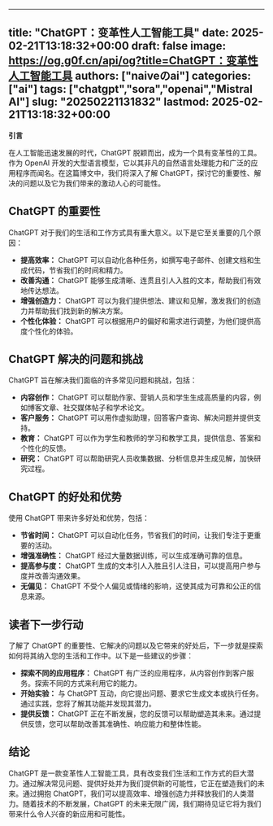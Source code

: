 
---
title: "ChatGPT：变革性人工智能工具"
date: 2025-02-21T13:18:32+00:00
draft: false
image: https://og.g0f.cn/api/og?title=ChatGPT：变革性人工智能工具
authors: ["naiveのai"]
categories: ["ai"]
tags: ["chatgpt","sora","openai","Mistral AI"]
slug: "20250221131832"
lastmod: 2025-02-21T13:18:32+00:00
---
**引言**

在人工智能迅速发展的时代，ChatGPT 脱颖而出，成为一个具有变革性的工具。作为 OpenAI 开发的大型语言模型，它以其非凡的自然语言处理能力和广泛的应用程序而闻名。在这篇博文中，我们将深入了解 ChatGPT，探讨它的重要性、解决的问题以及它为我们带来的激动人心的可能性。

## ChatGPT 的重要性

ChatGPT 对于我们的生活和工作方式具有重大意义。以下是它至关重要的几个原因：

- **提高效率：** ChatGPT 可以自动化各种任务，如撰写电子邮件、创建文档和生成代码，节省我们的时间和精力。
- **改善沟通：** ChatGPT 能够生成清晰、连贯且引人入胜的文本，帮助我们有效地传达想法。
- **增强创造力：** ChatGPT 可以为我们提供想法、建议和见解，激发我们的创造力并帮助我们找到新的解决方案。
- **个性化体验：** ChatGPT 可以根据用户的偏好和需求进行调整，为他们提供高度个性化的体验。

## ChatGPT 解决的问题和挑战

ChatGPT 旨在解决我们面临的许多常见问题和挑战，包括：

- **内容创作：** ChatGPT 可以帮助作家、营销人员和学生生成高质量的内容，例如博客文章、社交媒体帖子和学术论文。
- **客户服务：** ChatGPT 可以用作虚拟助理，回答客户查询、解决问题并提供支持。
- **教育：** ChatGPT 可以作为学生和教师的学习和教学工具，提供信息、答案和个性化的反馈。
- **研究：** ChatGPT 可以帮助研究人员收集数据、分析信息并生成见解，加快研究过程。

## ChatGPT 的好处和优势

使用 ChatGPT 带来许多好处和优势，包括：

- **节省时间：** ChatGPT 可以自动化任务，节省我们的时间，让我们专注于更重要的活动。
- **增强准确性：** ChatGPT 经过大量数据训练，可以生成准确可靠的信息。
- **提高参与度：** ChatGPT 生成的文本引人入胜且引人注目，可以提高用户参与度并改善沟通效果。
- **无偏见：** ChatGPT 不受个人偏见或情绪的影响，这使其成为可靠和公正的信息来源。

## 读者下一步行动

了解了 ChatGPT 的重要性、它解决的问题以及它带来的好处后，下一步就是探索如何将其纳入您的生活和工作中。以下是一些建议的步骤：

- **探索不同的应用程序：** ChatGPT 有广泛的应用程序，从内容创作到客户服务。探索不同的方式来利用它的能力。
- **开始实验：** 与 ChatGPT 互动，向它提出问题、要求它生成文本或执行任务。通过实践，您将了解其功能并发现其潜力。
- **提供反馈：** ChatGPT 正在不断发展，您的反馈可以帮助塑造其未来。通过提供反馈，您可以帮助改善其准确性、响应能力和整体性能。

## 结论

ChatGPT 是一款变革性人工智能工具，具有改变我们生活和工作方式的巨大潜力。通过解决常见问题、提供好处并为我们提供新的可能性，它正在塑造我们的未来。通过拥抱 ChatGPT，我们可以提高效率、增强创造力并释放我们的人类潜力。随着技术的不断发展，ChatGPT 的未来无限广阔，我们期待见证它将为我们带来什么令人兴奋的新应用和可能性。